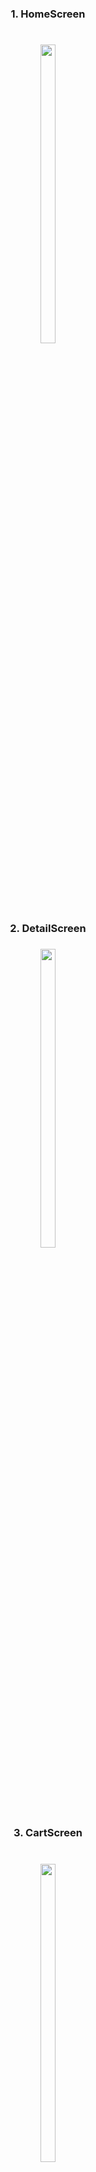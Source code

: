 <h3 align="center"> 1. HomeScreen </h3>

###

<h1 align="left"></h1>

###
<div align="center">
<img src = "https://github.com/mrsajidshaikh/exam/assets/149478269/67392aa0-58e5-4589-ace4-9da77aaee8a6" width = 22% height = 35%>


#

<h3 align="center"> 2. DetailScreen </h3>

###

<div align="center">
<img src = "https://github.com/mrsajidshaikh/exam/assets/149478269/6793b742-0cb2-48c2-9f3a-20690a14fd4b" width = 22% height = 35%>


<h1 align="left"></h1>

###

<h3 align="center"> 3. CartScreen </h3>

###

<h1 align="left"></h1>

###

<div align="center">
<img src = "https://github.com/mrsajidshaikh/exam/assets/149478269/864395bb-6161-423c-b4c4-44387489d2a7" width = 22% height = 35%>


<h3 align="center"> 4. App </h3>

###

<div align="center">
<video src = "https://github.com/mrsajidshaikh/exam/assets/149478269/18fe1b07-7710-426e-b502-c06642da8d78">

###
